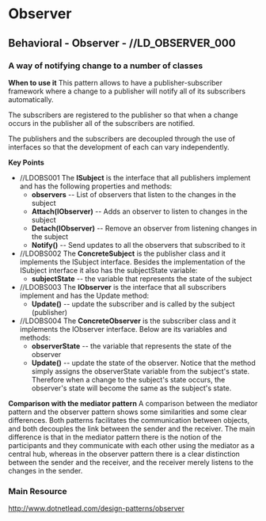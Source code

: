 # Observer
## Behavioral - Observer -  //LD_OBSERVER_000
### A way of notifying change to a number of classes

**When to use it**
 This pattern allows to have a publisher-subscriber framework where a change to a publisher will notify all of its subscribers automatically.  
 
 The subscribers are registered to the publisher so that when a change occurs in the publisher all of the subscribers are notified. 
 
 The publishers and the subscribers are decoupled through the use of interfaces so that the development of each can vary independently. 

**Key Points**
- //LDOBS001 The **ISubject** is the interface that all publishers implement and has the following properties and methods:
  - **observers** -- List of observers that listen to the changes in the subject
  - **Attach(IObserver)** -- Adds an observer to listen to changes in the subject
  - **Detach(IObserver)** -- Remove an observer from listening changes in the subject
  - **Notify()** -- Send updates to all the observers that subscribed to it
- //LDOBS002 The **ConcreteSubject** is the publisher class and it implements the ISubject interface. Besides the implementation of the ISubject interface it also has the subjectState variable:
  - **subjectState** -- the variable that represents the state of the subject
- //LDOBS003 The **IObserver** is the interface that all subscribers implement and has the Update method:
  - **Update()** -- update the subscriber and is called by the subject (publisher)
- //LDOBS004 The **ConcreteObserver** is the subscriber class and it implements the IObserver interface. Below are its variables and methods:
  - **observerState** -- the variable that represents the state of the observer
  - **Update()** -- update the state of the observer. Notice that the method simply assigns the observerState variable from the subject's state. Therefore when a change to the subject's state occurs, the observer's state will become the same as the subject's state.  

**Comparison with the mediator pattern**
A comparison between the mediator pattern and the observer pattern shows some similarities and some clear differences. Both patterns facilitates the communication between objects, and both decouples the link between the sender and the receiver. The main difference is that in the mediator pattern there is the notion of the participants and they communicate with each other using the mediator as a central hub, whereas in the observer pattern there is a clear distinction between the sender and the receiver, and the receiver merely listens to the changes in the sender.

### Main Resource
http://www.dotnetlead.com/design-patterns/observer











